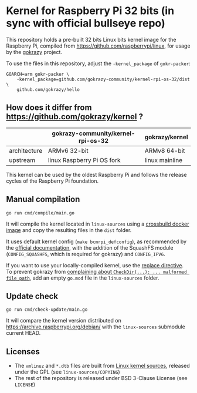# Kernel for Raspberry Pi 32 bits (in sync with official bullseye repo)

This repository holds a pre-built 32 bits Linux bits kernel image for the Raspberry Pi, compiled from https://github.com/raspberrypi/linux, for usage by the [gokrazy](https://github.com/gokrazy/gokrazy) project.

To use the files in this repository, adjust the `-kernel_package`
of `gokr-packer`:

```
GOARCH=arm gokr-packer \
    -kernel_package=github.com/gokrazy-community/kernel-rpi-os-32/dist \
    github.com/gokrazy/hello
```

## How does it differ from https://github.com/gokrazy/kernel ?

|              | gokrazy-community/kernel-rpi-os-32 | gokrazy/kernel |
| ------------ | ---------------------------------- | -------------- |
| architecture | ARMv6 32-bit                       | ARMv8 64-bit   |
| upstream     | linux Raspberry Pi OS fork         | linux mainline |

This kernel can be used by the oldest Raspberry Pi and follows the release cycles of the Raspberry Pi foundation.

## Manual compilation

```
go run cmd/compile/main.go
```

It will compile the kernel located in `linux-sources` using a [crossbuild docker image](https://github.com/gokrazy-community/crossbuild-armhf) and copy the resulting files in the `dist` folder.

It uses default kernel config (`make bcmrpi_defconfig`), as recommended by the [official documentation](https://www.raspberrypi.com/documentation/computers/linux_kernel.html#cross-compiling-the-kernel), with the addition of the SquashFS module (`CONFIG_SQUASHFS`, which is required for gokrazy) and `CONFIG_IPV6`.

If you want to use your locally-compiled kernel, use the [replace directive](https://gokrazy.org/development/modules/#building-local-code-the-replace-directive). To prevent gokrazy from [complaining about `CheckDir(...): ... malformed file path`](https://github.com/gokrazy/tools/issues/72), add an empty `go.mod` file in the `linux-sources` folder.

## Update check

```
go run cmd/check-update/main.go
```

It will compare the kernel version distributed on https://archive.raspberrypi.org/debian/ with the `linux-sources` submodule current HEAD.

## Licenses

- The `vmlinuz` and `*.dtb` files are built from [Linux kernel sources](https://github.com/raspberrypi/linux), released under the GPL (see `linux-sources/COPYING`)
- The rest of the repository is released under BSD 3-Clause License (see `LICENSE`)
